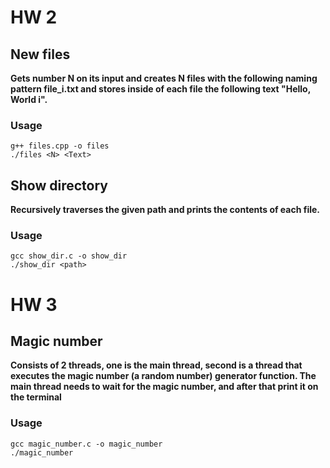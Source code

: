 # HW 2

## New files

**Gets number N on its input and creates N files with the following naming pattern file_i.txt and stores inside of each file the following text "Hello, World i".**

### Usage

```
g++ files.cpp -o files
./files <N> <Text>
```

## Show directory

**Recursively traverses the given path and prints the contents of each file.**

### Usage

```
gcc show_dir.c -o show_dir
./show_dir <path>
```

# HW 3

## Magic number

**Consists of 2 threads, one is the main thread, second is a thread that executes the magic number (a random number) generator function. The main thread needs to wait for the magic number, and after that print it on the terminal**

### Usage

```
gcc magic_number.c -o magic_number
./magic_number
```
